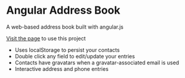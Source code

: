 # Angular Address Book
A web-based address book built with angular.js

[Visit the page](http://sherylpeebee.github.io/address-book-angular/) to use this project

* Uses localStorage to persist your contacts
* Double click any field to edit/update your entries
* Contacts have gravatars when a gravatar-associated email is used
* Interactive address and phone entries
